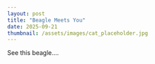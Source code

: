 ```yaml
---
layout: post
title: "Beagle Meets You"
date: 2025-09-21
thumbnail: /assets/images/cat_placeholder.jpg
---
```


See this beagle....


